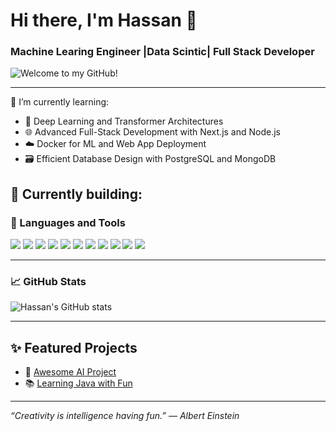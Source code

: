 # Hi there, I'm Hassan 👋

<h3>Machine Learing Engineer |Data Scintic| Full Stack Developer</h3>

<img src="https://readme-typing-svg.demolab.com?font=Fira+Code&size=22&pause=1000&center=true&vCenter=true&width=435&lines=Welcome+to+my+GitHub!" alt="Welcome to my GitHub!" />

</div>

---

🌱 I’m currently learning:  
- 🤖 Deep Learning and Transformer Architectures  
- 🌐 Advanced Full-Stack Development with Next.js and Node.js  
- ☁️ Docker for ML and Web App Deployment  
- 🗃️ Efficient Database Design with PostgreSQL and MongoDB  

💼 Currently building:  
---

### 🧰 Languages and Tools

<p align="left">
  <img src="https://img.shields.io/badge/Python-3776AB?style=for-the-badge&logo=python&logoColor=white"/>
  <img src="https://img.shields.io/badge/C++-00599C?style=for-the-badge&logo=c%2b%2b&logoColor=white"/>
  <img src="https://img.shields.io/badge/React-20232A?style=for-the-badge&logo=react&logoColor=61DAFB"/>
  <img src="https://img.shields.io/badge/Node.js-339933?style=for-the-badge&logo=nodedotjs&logoColor=white"/>
  <img src="https://img.shields.io/badge/Django-092E20?style=for-the-badge&logo=django&logoColor=white"/>
  <img src="https://img.shields.io/badge/TensorFlow-FF6F00?style=for-the-badge&logo=tensorflow&logoColor=white"/>
  <img src="https://img.shields.io/badge/PyTorch-EE4C2C?style=for-the-badge&logo=pytorch&logoColor=white"/>
  <img src="https://img.shields.io/badge/Linux-FCC624?style=for-the-badge&logo=linux&logoColor=black"/>
  <img src="https://img.shields.io/badge/MongoDB-47A248?style=for-the-badge&logo=mongodb&logoColor=white"/>
  <img src="https://img.shields.io/badge/Git-F05032?style=for-the-badge&logo=git&logoColor=white"/>
  <img src="https://img.shields.io/badge/GitHub-181717?style=for-the-badge&logo=github&logoColor=white"/>
</p>

---

### 📈 GitHub Stats
![Hassan's GitHub stats](https://github-readme-stats.vercel.app/api?username=hassan123&show_icons=true&theme=radical)

---

## ✨ Featured Projects
- 🚀 [Awesome AI Project](https://github.com/yourproject)
- 📚 [Learning Java with Fun](https://github.com/yourproject)

---

_“Creativity is intelligence having fun.” — Albert Einstein_

